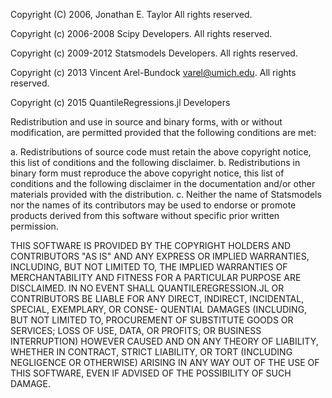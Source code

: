 Copyright (C) 2006, Jonathan E. Taylor
All rights reserved.

Copyright (c) 2006-2008 Scipy Developers.
All rights reserved.

Copyright (c) 2009-2012 Statsmodels Developers.
All rights reserved.

Copyright (c) 2013 Vincent Arel-Bundock varel@umich.edu.
All rights reserved.

Copyright (c) 2015 QuantileRegressions.jl Developers

Redistribution and use in source and binary forms, with or without
modification, are permitted provided that the following conditions are met:

  a. Redistributions of source code must retain the above copyright notice,
     this list of conditions and the following disclaimer.
  b. Redistributions in binary form must reproduce the above copyright
     notice, this list of conditions and the following disclaimer in the
     documentation and/or other materials provided with the distribution.
  c. Neither the name of Statsmodels nor the names of its contributors
     may be used to endorse or promote products derived from this software
     without specific prior written permission.


THIS SOFTWARE IS PROVIDED BY THE COPYRIGHT HOLDERS AND CONTRIBUTORS "AS IS"
AND ANY EXPRESS OR IMPLIED WARRANTIES, INCLUDING, BUT NOT LIMITED TO, THE
IMPLIED WARRANTIES OF MERCHANTABILITY AND FITNESS FOR A PARTICULAR PURPOSE
ARE DISCLAIMED. IN NO EVENT SHALL QUANTILEREGRESSION.JL OR CONTRIBUTORS BE 
LIABLE FOR ANY DIRECT, INDIRECT, INCIDENTAL, SPECIAL, EXEMPLARY, OR CONSE-
QUENTIAL DAMAGES (INCLUDING, BUT NOT LIMITED TO, PROCUREMENT OF SUBSTITUTE
GOODS OR SERVICES; LOSS OF USE, DATA, OR PROFITS; OR BUSINESS INTERRUPTION)
HOWEVER CAUSED AND ON ANY THEORY OF LIABILITY, WHETHER IN CONTRACT, STRICT
LIABILITY, OR TORT (INCLUDING NEGLIGENCE OR OTHERWISE) ARISING IN ANY WAY
OUT OF THE USE OF THIS SOFTWARE, EVEN IF ADVISED OF THE POSSIBILITY OF SUCH
DAMAGE.